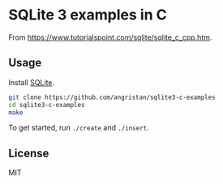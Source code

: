 # SQLite 3 examples in C

From https://www.tutorialspoint.com/sqlite/sqlite_c_cpp.htm.

## Usage

Install [SQLite](https://www.sqlite.org/index.html).

```sh
git clone https://github.com/angristan/sqlite3-c-examples
cd sqlite3-c-examples
make
```

To get started, run `./create` and `./insert`.

## License

MIT
